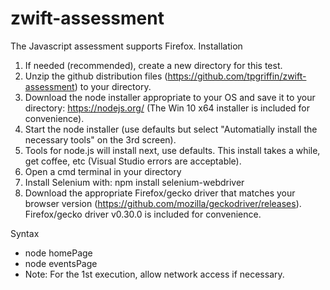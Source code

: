 # zwift-assessment
The Javascript assessment supports Firefox.
Installation
1. If needed (recommended), create a new directory for this test.
2. Unzip the github distribution files (https://github.com/tpgriffin/zwift-assessment) to your directory.
2. Download the node installer appropriate to your OS and save it to your  directory: https://nodejs.org/ (The Win 10 x64 installer is included for convenience).
3. Start the node installer (use defaults but select "Automatially install the necessary tools" on the 3rd screen).
4. Tools for node.js will install next, use defaults. This install takes a while, get coffee, etc (Visual Studio errors are acceptable).
5. Open a cmd terminal in your directory
6. Install Selenium with: npm install selenium-webdriver
7. Download the appropriate Firefox/gecko driver that matches your browser version (https://github.com/mozilla/geckodriver/releases). Firefox/gecko driver v0.30.0 is included for convenience.

Syntax
- node homePage
- node eventsPage 
- Note: For the 1st execution, allow network access if necessary.
